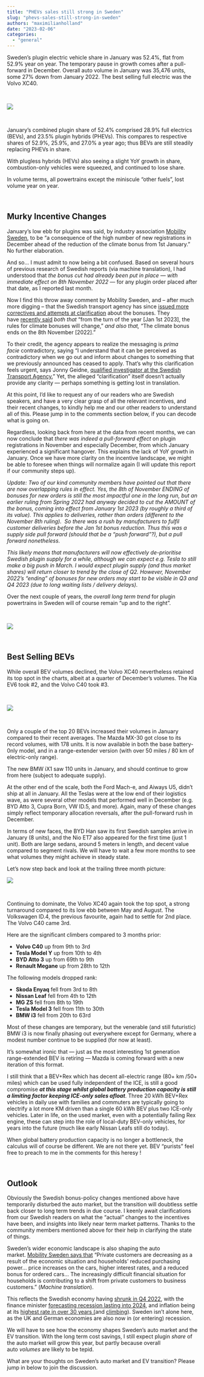 ```yaml
---
title: "PHEVs sales still strong in Sweden"
slug: "phevs-sales-still-strong-in-sweden"
authors: "maximilianholland"
date: "2023-02-06"
categories: 
  - "general"
---
```


Sweden’s plugin electric vehicle share in January was 52.4%, flat from 52.9% year on year. The temporary pause in growth comes after a pull-forward in December. Overall auto volume in January was 35,476 units, some 27% down from January 2022. The best selling full electric was the Volvo XC40.

 

![](images/January-2023-Sweden-Passenger-Auto-Registrations.avif)

 

January’s combined plugin share of 52.4% comprised 28.9% full electrics (BEVs), and 23.5% plugin hybrids (PHEVs). This compares to respective shares of 52.9%, 25.9%, and 27.0% a year ago; thus BEVs are still steadily replacing PHEVs in share.

With plugless hybrids (HEVs) also seeing a slight YoY growth in share, combustion-only vehicles were squeezed, and continued to lose share.

In volume terms, all powertrains except the miniscule “other fuels”, lost volume year on year.

 

## Murky Incentive Changes

January’s low ebb for plugins was said, by industry association [Mobility Sweden](https://mobilitysweden.se/statistik/Nyregistreringar_per_manad_1/nyregistreringar-2023_3/personbilsmarknaden-bromsar-in-kraftigt-i-januari), to be “a consequence of the high number of new registrations in December ahead of the reduction of the climate bonus from 1st January.” No further elaboration.

And so… I must admit to now being a bit confused. Based on several hours of previous research of Swedish reports (via machine translation), I had understood that _the bonus cut had already been put in place — with immediate effect on 8th November 2022_ — for any plugin order placed after that date, as I reported last month.

Now I find this throw away comment by Mobility Sweden, and – after much more digging – that the Swedish transport agency has since [issued more correctives and attempts at clarification](https://www.transportstyrelsen.se/sv/Nyhetsarkiv/2022/klimatbonusen-andras-vid-arsskiftet/) about the bonuses. They have [recently said](https://www.transportstyrelsen.se/sv/Nyhetsarkiv/2022/klimatbonusen-andras-vid-arsskiftet/) _both that_ “from the turn of the year \[Jan 1st 2023\], the rules for climate bonuses will change,” _and also that,_ “The climate bonus ends on the 8th November \[2022\].”

To their credit, the agency appears to realize the messaging is _prima facie_ contradictory, saying “I understand that it can be perceived as contradictory when we go out and inform about changes to something that we previously announced has ceased to apply. That’s why this clarification feels urgent, says Jonny Geidne, [qualified investigator at the Swedish Transport Agency.](https://www.transportstyrelsen.se/sv/Nyhetsarkiv/2022/klimatbonusen-andras-vid-arsskiftet/)” Yet, the alleged “clarification” itself doesn’t actually provide any clarity — perhaps something is getting lost in translation.

At this point, I’d like to request any of our readers who are Swedish speakers, and have a very clear grasp of all the relevant incentives, and their recent changes, to kindly help me and our other readers to understand all of this. Please jump in to the comments section below, if you can decode what is going on.

Regardless, looking back from here at the data from recent months, we can now conclude that _there was indeed a pull-forward effect_ on plugin registrations in November and especially December, from which January experienced a significant hangover. This explains the lack of YoY growth in January. Once we have more clarity on the incentive landscape, we might be able to foresee when things will normalize again (I will update this report if our community steps up).

_Update: Two of our kind community members have pointed out that there are now overlapping rules in effect. Yes, the 8th of November ENDING of bonuses for new orders is still the most impactful one in the long run, but an earlier ruling from Spring 2022 had anyway decided to cut the AMOUNT of the bonus, coming into effect from January 1st 2023 (by roughly a third of its value). This applies to deliveries, rather than orders (different to the November 8th ruling).  So there was a rush by manufacturers to fulfil customer deliveries before the Jan 1st bonus reduction. Thus this was a supply side pull forward (should that be a “push forward”?), but a pull forward nonetheless._

_This likely means that manufacturers will now effectively de-prioritise Swedish plugin supply for a while, although we can expect e.g. Tesla to still make a big push in March. I would expect plugin supply (and thus market shares) will return closer to trend by the close of Q2. However, November 2022’s “ending” of bonuses for new orders may start to be visible in Q3 and Q4 2023 (due to long waiting lists / delivery delays)._

Over the next couple of years, the _overall long term trend_ for plugin powertrains in Sweden will of course remain “up and to the right”.

 

![](images/Jan-2023-Sweden-Monthly-Powertrain-Market-Share.avif)

 

## Best Selling BEVs

While overall BEV volumes declined, the Volvo XC40 nevertheless retained its top spot in the charts, albeit at a quarter of December’s volumes. The Kia EV6 took #2, and the Volvo C40 took #3.

 

![](images/Sweden-Top-BEVs-Jan-2023.avif)

 

Only a couple of the top 20 BEVs increased their volumes in January compared to their recent averages. The Mazda MX-30 got close to its record volumes, with 178 units. It is now available in both the base battery-0nly model, and in a range-extender version (with over 50 miles / 80 km of electric-only range).

The new BMW iX1 saw 110 units in January, and should continue to grow from here (subject to adequate supply).

At the other end of the scale, both the Ford Mach-e, and Aiways U5, didn’t ship at all in January. All the Teslas were at the low end of their logistics wave, as were several other models that performed well in December (e.g. BYD Atto 3, Cupra Born, VW ID.5, and more). Again, many of these changes simply reflect temporary allocation reversals, after the pull-forward rush in December.

In terms of new faces, the BYD Han saw its first Swedish samples arrive in January (8 units), and the Nio ET7 also appeared for the first time (just 1 unit). Both are large sedans, around 5 meters in length, and decent value compared to segment rivals. We will have to wait a few more months to see what volumes they might achieve in steady state.

Let’s now step back and look at the trailing three month picture:

![](images/Sweden-Top-BEVs-Jan-23-Trailing-Qtr.avif)

 

Continuing to dominate, the Volvo XC40 again took the top spot, a strong turnaround compared to its low ebb between May and August. The Volkswagen ID.4, the previous favourite, again had to settle for 2nd place. The Volvo C40 came 3rd.

Here are the significant climbers compared to 3 months prior:

- **Volvo C40** up from 9th to 3rd
- **Tesla Model Y** up from 10th to 4th
- **BYD Atto 3** up from 69th to 9th
- **Renault Megane** up from 28th to 12th

The following models dropped rank:

- **Skoda Enyaq** fell from 3rd to 8th
- **Nissan Leaf** fell from 4th to 12th
- **MG ZS** fell from 8th to 19th
- **Tesla Model 3** fell from 11th to 30th
- **BMW i3** fell from 20th to 63rd

Most of these changes are temporary, but the venerable (and still futuristic) BMW i3 is now finally phasing out everywhere except for Germany, where a modest number continue to be supplied (for now at least).

It’s somewhat ironic that — just as the most interesting 1st generation range-extended BEV is retiring — Mazda is coming forward with a new iteration of this format.

I still think that a BEV+Rex which has decent all-electric range (80+ km /50+ miles) which can be used fully independent of the ICE, is still a good compromise _**at this stage whilst global battery production capacity is still a limiting factor keeping ICE-only sales afloat**_. Three 20 kWh BEV+Rex vehicles in daily use with families and commuters are typically going to electrify a lot more KM driven than a single 60 kWh BEV plus two ICE-only vehicles. Later in life, on the used market, even with a potentially failing Rex engine, these can step into the role of local-duty BEV-only vehicles, for years into the future (much like early Nissan Leafs still do today).

When global battery production capacity is no longer a bottleneck, the calculus will of course be different. We are not there yet. BEV “purists” feel free to preach to me in the comments for this heresy !

 

## Outlook

Obviously the Swedish bonus-policy changes mentioned above have temporarily disturbed the auto market, but the transition will doubtless settle back closer to long term trends in due course. I keenly await clarifications from our Swedish readers on what the “actual” changes to the incentives have been, and insights into likely near term market patterns. Thanks to the community members mentioned above for their help in clarifying the state of things.

Sweden’s wider economic landscape is also shaping the auto market. [Mobility Sweden says that](https://mobilitysweden.se/statistik/Nyregistreringar_per_manad_1/nyregistreringar-2023_3/personbilsmarknaden-bromsar-in-kraftigt-i-januari) “Private customers are decreasing as a result of the economic situation and households’ reduced purchasing power… price increases on the cars, higher interest rates, and a reduced bonus for ordered cars… The increasingly difficult financial situation for households is contributing to a shift from private customers to business customers.” (_Machine translation_).

This reflects the Swedish economy having [shrunk in Q4 2022](https://www.bloomberg.com/news/articles/2023-01-30/swedish-economy-unexpectedly-shrinks-in-fourth-quarter), with the finance minister [forecasting recession lasting into 2024](https://www.reuters.com/markets/europe/swedish-economy-contract-2023-finance-ministry-forecasts-2022-12-22/), and inflation being at its [highest rate in over 30 years (](https://www.bloomberg.com/news/articles/2023-01-13/sweden-s-inflation-rate-tops-10-for-the-first-time-since-1991)and [climbing](https://tradingeconomics.com/sweden/indicators)). Sweden isn’t alone here, as the UK and German economies are also now in (or entering) recession.

We will have to see how the economy shapes Sweden’s auto market and the EV transition. With the long term cost savings, I still expect plugin _share_ of the auto market will grow this year, but partly because overall auto _volumes_ are likely to be tepid.

What are your thoughts on Sweden’s auto market and EV transition? Please jump in below to join the discussion.
